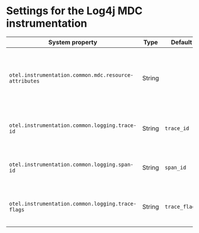 # Settings for the Log4j MDC instrumentation

| System property                                       | Type    | Default       | Description                                                        |
|-------------------------------------------------------|---------|---------------|--------------------------------------------------------------------|
| `otel.instrumentation.common.mdc.resource-attributes` | String  |               | Comma separated list of resource attributes to expose through MDC. |
| `otel.instrumentation.common.logging.trace-id`        | String  | `trace_id`    | Customize the key name of the trace_id in MDC.                     |
| `otel.instrumentation.common.logging.span-id`         | String  | `span_id`     | Customize the key name of the span_id in MDC.                      |
| `otel.instrumentation.common.logging.trace-flags`     | String  | `trace_flags` | Customize the key name of the trace_flags in MDC.                  |
